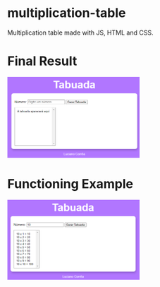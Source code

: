 # multiplication-table
Multiplication table made with JS, HTML and CSS.

# Final Result
<p float="left">
<img src="Final Result.png" width="300" />
</p>

# Functioning Example
<p float="left">
<img src="Example.png" width="300" />
</p>
